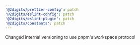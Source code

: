 ```yaml
---
'@2digits/prettier-config': patch
'@2digits/eslint-config': patch
'@2digits/eslint-plugin': patch
'@2digits/constants': patch
---
```


Changed internal versioning to use pnpm's workspace protocol
